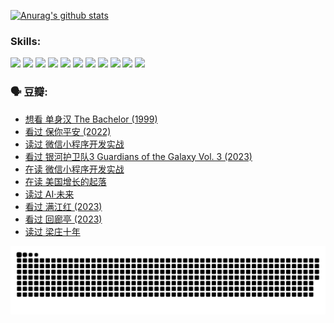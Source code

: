 
[![Anurag's github stats](https://github-readme-stats.vercel.app/api?username=w940853815)](https://github.com/anuraghazra/github-readme-stats)

### Skills:

<code><img height="32" src="https://cdn.jsdelivr.net/npm/simple-icons@v5/icons/python.svg"></code>
<code><img height="32" src="https://cdn.jsdelivr.net/npm/simple-icons@v5/icons/javascript.svg"></code>
<code><img height="32" src="https://cdn.jsdelivr.net/npm/simple-icons@v5/icons/django.svg"></code>
<code><img height="32" src="https://cdn.jsdelivr.net/npm/simple-icons@v5/icons/flask.svg"></code>
<code><img height="32" src="https://cdn.jsdelivr.net/npm/simple-icons@v5/icons/vuetify.svg"></code>
<code><img height="32" src="https://cdn.jsdelivr.net/npm/simple-icons@v5/icons/git.svg"></code>
<code><img height="32" src="https://cdn.jsdelivr.net/npm/simple-icons@v5/icons/docker.svg"></code>
<code><img height="32" src="https://cdn.jsdelivr.net/npm/simple-icons@v5/icons/postgresql.svg"></code>
<code><img height="32" src="https://cdn.jsdelivr.net/npm/simple-icons@v5/icons/elasticsearch.svg"></code>
<code><img height="32" src="https://cdn.jsdelivr.net/npm/simple-icons@v5/icons/macos.svg"></code>
<code><img height="32" src="https://cdn.jsdelivr.net/npm/simple-icons@v5/icons/linux.svg"></code>

### 🗣 豆瓣:

<!-- DOUBAN-ACTIVITIES:START -->
- [想看 单身汉 The Bachelor‎ (1999)](https://www.douban.com/people/136069238/status/4250318861/?_i=85225448)
- [看过 保你平安‎ (2022)](https://www.douban.com/people/136069238/status/4239139510/?_i=85225448)
- [读过 微信小程序开发实战](https://www.douban.com/people/136069238/status/4237321528/?_i=85225448)
- [看过 银河护卫队3 Guardians of the Galaxy Vol. 3‎ (2023)](https://www.douban.com/people/136069238/status/4236631849/?_i=85225448)
- [在读 微信小程序开发实战](https://www.douban.com/people/136069238/status/4230177692/?_i=85225448)
- [在读 美国增长的起落](https://www.douban.com/people/136069238/status/4220055912/?_i=85225448)
- [读过 AI·未来](https://www.douban.com/people/136069238/status/4220054171/?_i=85225449)
- [看过 满江红‎ (2023)](https://www.douban.com/people/136069238/status/4219146433/?_i=85225449)
- [看过 回廊亭‎ (2023)](https://www.douban.com/people/136069238/status/4215992758/?_i=85225449)
- [读过 梁庄十年](https://www.douban.com/people/136069238/status/4206664969/?_i=85225449)
<!-- DOUBAN-ACTIVITIES:END -->


![Snake animation](https://raw.githubusercontent.com/w940853815/w940853815/output/github-contribution-grid-snake.svg)

<!--
**w940853815/w940853815** is a ✨ _special_ ✨ repository because its `README.md` (this file) appears on your GitHub profile.

Here are some ideas to get you started:

- 🔭 I’m currently working on ...
- 🌱 I’m currently learning ...
- 👯 I’m looking to collaborate on ...
- 🤔 I’m looking for help with ...
- 💬 Ask me about ...
- 📫 How to reach me: ...
- 😄 Pronouns: ...
- ⚡ Fun fact: ...
-->
